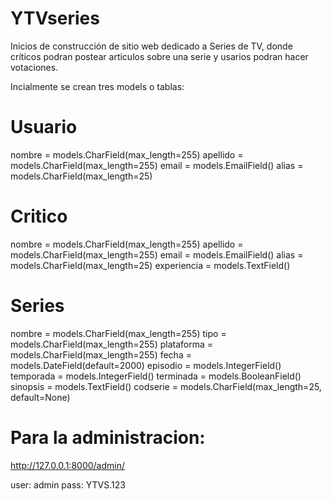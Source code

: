 # YTVseries

Inicios de construcción de sitio web dedicado a Series de TV, donde críticos podran postear articulos sobre una serie y usarios podran hacer votaciones.

Incialmente se crean tres models o tablas:


# Usuario
nombre = models.CharField(max_length=255)
apellido = models.CharField(max_length=255)
email = models.EmailField()
alias = models.CharField(max_length=25)

# Critico
nombre = models.CharField(max_length=255)
apellido = models.CharField(max_length=255)
email = models.EmailField()
alias = models.CharField(max_length=25)
experiencia = models.TextField()

# Series 
nombre = models.CharField(max_length=255)
tipo = models.CharField(max_length=255)
plataforma = models.CharField(max_length=255)
fecha = models.DateField(default=2000)
episodio = models.IntegerField()
temporada = models.IntegerField()
terminada = models.BooleanField()
sinopsis = models.TextField()
codserie = models.CharField(max_length=25, default=None)


# Para la administracion:
http://127.0.0.1:8000/admin/

user: admin
pass: YTVS.123

